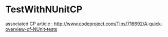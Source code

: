 TestWithNUnitCP
===============

associated CP article : http://www.codeproject.com/Tips/716692/A-quick-overview-of-NUnit-tests
